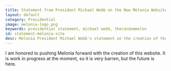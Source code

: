 ```yaml
---
title: Statement from President Michael Webb on the New Melonia Website
layout: default
category: Presidential
image: melonia-logo.png
keywords: presidential statement, michael webb, therandommelon
id: statement-melonia-site
desc: Melonia President Michael Webb's statement on the creation of the new Melonia website.
---
```


I am honored to pushing Melonia forward with the creation of this website. It is work in progress at the moment, so it is very barren, but the future is here.
